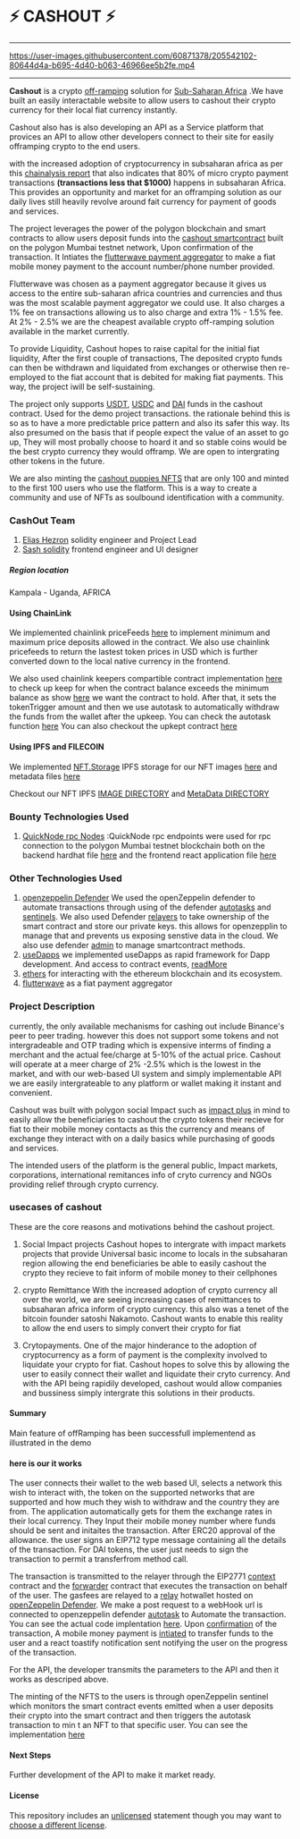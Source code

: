 # ⚡ CASHOUT ⚡

---

https://user-images.githubusercontent.com/60871378/205542102-80644d4a-b695-4d40-b063-46966ee5b2fe.mp4

---

**Cashout** is a crypto [off-ramping](https://www.babypips.com/crypto/learn/what-are-fiat-on-ramps-and-off-ramps) solution for [Sub-Saharan Africa](https://en.wikipedia.org/wiki/Sub-Saharan_Africa) .We have built an easily interactable website to allow users to cashout their crypto currency for their local fiat currency instantly.

Cashout also has is also developing an API as a Service platform that provices an API to allow other developers connect to their site for easily offramping crypto to the end users.

with the increased adoption of cryptocurrency in subsaharan africa as per this [chainalysis report](https://blog.chainalysis.com/reports/sub-saharan-africa-cryptocurrency-geography-report-2022-preview/#:~:text=Sub%2Dsaharan%20Africa%20accounts%20for,growth%20over%20the%20year%20prior.) that also indicates that 80% of micro crypto payment transactions **(transactions less that $1000)** happens in subsaharan Africa.
This provides an opportunity and market for an offramping solution as our daily lives still heavily revolve around fait currency for payment of goods and services.

The project leverages the power of the polygon blockchain and smart contracts to allow users deposit funds into the [cashout smartcontract](https://mumbai.polygonscan.com/address/0x9Eee3Ed0B16902bfdC11769672eaa8C5D4504ff6#code) built on the polygon Mumbai testnet network, Upon confirmation of the transaction. It Intiates the [flutterwave payment aggregator](developer.flutterwave.com) to make a fiat mobile money payment to the account number/phone number provided.

Flutterwave was chosen as a payment aggregator because it gives us access to the entire sub-saharan africa countries and currencies and thus was the most scalable payment aggregator we could use. It also charges a 1% fee on transactions allowing us to also charge and extra 1% - 1.5% fee. At 2% - 2.5% we are the cheapest available crypto off-ramping solution available in the market currently.

To provide Liquidity, Cashout hopes to raise capital for the initial fiat liquidity, After the first couple of transactions, The deposited crypto funds can then be withdrawn and liquidated from exchanges or otherwise then re-employed to the fiat account that is debited for making fiat payments. This way, the project iwill be self-sustaining.

The project only supports [USDT](https://mumbai.polygonscan.com/address/0x94Fa611d6fC3E7d58b7B9D30a9F7cB3F36B5a830#code), [USDC](https://mumbai.polygonscan.com/address/0x2E80e330E6D72bA5D74A0b466ef525e244b904f4#code) and [DAI](https://mumbai.polygonscan.com/address/0x242143931399f0B1Aa98183dc34896506d2B23EF#code) funds in the cashout contract. Used for the demo project transactions. the rationale behind this is so as to have a more predictable price pattern and also its safer this way. Its also presumed on the basis that if people expect the value of an asset to go up, They will most probally choose to hoard it and so stable coins would be the best crypto currency they would offramp. We are open to intergrating other tokens in the future.

We are also minting the [cashout puppies NFTS](https://mumbai.polygonscan.com/address/0xeA3103DFED86fb85b202cC80d05b14892608cbB3#code) that are only 100 and minted to the first 100 users who use the flatform. This is a way to create a community and use of NFTs as soulbound identification with a community.

### CashOut Team

1. [Elias Hezron](eliashezron23@gmail.com) solidity engineer and Project Lead
2. [Sash solidity](tedwasachin123@gmail.com) frontend engineer and UI designer

##### Region location

Kampala - Uganda, AFRICA

#### Using ChainLink

We implemented chainlink priceFeeds [here](https://github.com/eliashezron/chainlinkFallHackathon/blob/5a011214a1cbcba2bbc2c82df3ecaaf09f920f79/hardhat/contracts/CashOutPolygon.sol#L11) to implement minimum and maximum price deposits allowed in the contract. We also use chainlink pricefeeds to return the lastest token prices in USD which is further converted down to the local native currency in the frontend.

We also used chainlink keepers compartible contract implementation [here](https://github.com/eliashezron/chainlinkFallHackathon/blob/5a011214a1cbcba2bbc2c82df3ecaaf09f920f79/hardhat/contracts/CashOutPolygon.sol#L10) to check up keep for when the contract balance exceeds the minimum balance as show [here](https://github.com/eliashezron/chainlinkFallHackathon/blob/5a011214a1cbcba2bbc2c82df3ecaaf09f920f79/hardhat/contracts/CashOutPolygon.sol#L181) we want the contract to hold. After that, it sets the tokenTrigger amount and then we use autotask to automatically withdraw the funds from the wallet after the upkeep. You can check the autotask function [here](https://github.com/eliashezron/chainlinkFallHackathon/blob/main/hardhat/autotasks/relay/scheduledAutoTask.js)
You can also checkout the upkept contract [here](https://automation.chain.link/mumbai/32740258423833013145512229735262618558367027048672579697651042714966823209696)

#### Using IPFS and FILECOIN

We implemented [NFT.Storage](https://nft.storage/) IPFS storage for our NFT images [here](https://github.com/eliashezron/chainlinkFallHackathon/blob/5a011214a1cbcba2bbc2c82df3ecaaf09f920f79/nftcollection/src/createMetadata.js#L55) and metadata files [here](https://github.com/eliashezron/chainlinkFallHackathon/blob/5a011214a1cbcba2bbc2c82df3ecaaf09f920f79/nftcollection/src/createMetadata.js#L65)

Checkout our NFT IPFS [ IMAGE DIRECTORY](https://ipfs.io/ipfs/bafybeicrxzcls3jthxho6hwqctuygj46cldfo7cvkgyrgbi7s53uxcknby/) and [MetaData DIRECTORY](https://ipfs.io/ipfs/bafybeiezcxszxx5huhbictzlro3wuc23awklzn6boed5enk2lylypjrbie/)

### Bounty Technologies Used

1. [QuickNode rpc Nodes](https://www.quicknode.com/)
   :QuickNode rpc endpoints were used for rpc connection to the polygon Mumbai testnet blockchain both on the backend hardhat file [here](https://github.com/eliashezron/chainlinkFallHackathon/blob/5a011214a1cbcba2bbc2c82df3ecaaf09f920f79/hardhat/hardhat.config.js#L30) and the frontend react application file [here](https://github.com/eliashezron/chainlinkFallHackathon/blob/5a011214a1cbcba2bbc2c82df3ecaaf09f920f79/client/src/config.js#L6)

### Other Technologies Used

1. [openzeppelin Defender](https://defender.openzeppelin.com)
   We used the openZeppelin defender to automate transactions through using of the defender [autotasks](https://docs.openzeppelin.com/defender/autotasks) and [sentinels](https://docs.openzeppelin.com/defender/sentinel). We also used Defender [relayers](https://docs.openzeppelin.com/defender/relay) to take ownership of the smart contract and store our private keys. this allows for openzepplin to manage that and prevents us exposing senstive data in the cloud.
   We also use defender [admin](https://docs.openzeppelin.com/defender/admin) to manage smartcontract methods.
2. [useDapps](https://usedapp-docs.netlify.app/docs/) we implemented useDapps as rapid framework for Dapp development. And access to contract events, [readMore](https://github.com/TrueFiEng/useDApp)
3. [ethers](https://docs.ethers.io/v5/) for interacting with the ethereum blockchain and its ecosystem.
4. [flutterwave](developer.flutterwave.com) as a fiat payment aggregator

### Project Description

currently, the only available mechanisms for cashing out include Binance's peer to peer trading. however this does not support some tokens and not intergradeable and OTP trading which is expensive interms of finding a merchant and the actual fee/charge at 5-10% of the actual price.
Cashout will operate at a meer charge of 2% -2.5% which is the lowest in the market, and with our web-based UI system and simply implementable API we are easily intergrateable to any platform or wallet making it instant and convenient.

Cashout was built with polygon social Impact such as [impact plus](https://www.impact-plus.io/) in mind to easily allow the beneficiaries to cashout the crypto tokens their recieve for fiat to their mobile money contacts as this the currency and means of exchange they interact with on a daily basics while purchasing of goods and services.

The intended users of the platform is the general public, Impact markets, corporations, international remitances info of cryto currency and NGOs providing relief through crypto currency.

### usecases of cashout

These are the core reasons and motivations behind the cashout project.

1. Social Impact projects
   Cashout hopes to intergrate with impact markets projects that provide Universal basic income to locals in the subsaharan region allowing the end beneficiaries be able to easily cashout the crypto they recieve to fait inform of mobile money to their cellphones

2. crypto Remittance
   With the increased adoption of crypto currency all over the world, we are seeing increasing cases of remittances to subsaharan africa inform of crypto currency. this also was a tenet of the bitcoin founder satoshi Nakamoto. Cashout wants to enable this reality to allow the end users to simply convert their crypto for fiat

3. Crytopayments.
   One of the major hinderance to the adoption of cryptocurrency as a form of payment is the complexity involved to liquidate your crypto for fiat. Cashout hopes to solve this by allowing the user to easily connect their wallet and liquidate their cryto currency. And with the API being rapidily developed, cashout would allow companies and bussiness simply intergrate this solutions in their products.

#### Summary

Main feature of offRamping has been successfull implementend as illustrated in the demo

#### here is our it works

The user connects their wallet to the web based UI, selects a network this wish to interact with, the token on the supported networks that are supported and how much they wish to withdraw and the country they are from. The application automatically gets for them the exchange rates in their local currency. They Input their mobile money number where funds should be sent and initaites the transaction.
After ERC20 approval of the allowance. the user signs an EIP712 type message containing all the details of the transaction. For DAI tokens, the user just needs to sign the transaction to permit a transferfrom method call.

The transaction is transmitted to the relayer through the EIP2771 [context](https://github.com/OpenZeppelin/openzeppelin-contracts/blob/master/contracts/metatx/ERC2771Context.sol) contract and the [forwarder](https://github.com/OpenZeppelin/openzeppelin-contracts/blob/master/contracts/metatx/MinimalForwarder.sol) contract that executes the transaction on behalf of the user. The gasfees are relayed to a [relay](https://docs.openzeppelin.com/defender/relay) hotwallet hosted on [openZeppelin Defender](https://defender.openzeppelin.com/). We make a post request to a webHook url is connected to openzeppelin defender [autotask](https://docs.openzeppelin.com/defender/autotasks) to Automate the transaction. You can see the actual code implentation [here](https://github.com/eliashezron/chainlinkFallHackathon/blob/main/hardhat/autotasks/relay/sentinelAutoTask.js). Upon [confirmation](https://github.com/eliashezron/chainlinkFallHackathon/blob/5a011214a1cbcba2bbc2c82df3ecaaf09f920f79/client/src/utils/depositFunction.js#L75) of the transaction, A mobile money payment is [intiated](https://github.com/eliashezron/chainlinkFallHackathon/blob/5a011214a1cbcba2bbc2c82df3ecaaf09f920f79/client/src/utils/depositFunction.js#L78) to transfer funds to the user and a react toastify notification sent notifying the user on the progress of the transaction.

For the API, the developer transmits the parameters to the API and then it works as descriped above.

The minting of the NFTS to the users is through openZeppelin sentinel which monitors the smart contract events emitted when a user deposits their crypto into the smart contract and then triggers the autotask transaction to min t an NFT to that specific user. You can see the implementation [here](https://github.com/eliashezron/chainlinkFallHackathon/blob/main/hardhat/autotasks/relay/sentinelAutoTask.js)

#### Next Steps

Further development of the API to make it market ready.

#### License

This repository includes an [unlicensed](http://unlicense.org/) statement though you may want to [choose a different license](https://choosealicense.com/).

